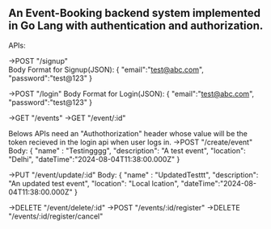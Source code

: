 An Event-Booking backend system implemented in Go Lang with authentication and authorization.
----------------------------------------------------------------------------------------------

APIs:

->POST    "/signup"   
  Body Format for Signup(JSON):
    {
    "email":"test@abc.com",
    "password":"test@123"
    }

->POST    "/login"
  Body Format for Login(JSON):
    {
    "email":"test@abc.com",
    "password":"test@123"
    }

->GET    "/events"
->GET    "/event/:id"

Belows APIs need an "Authothorization" header whose value will be the token recieved in the login api when user logs in.
->POST    "/create/event"
  Body:
  {
    "name" : "Testingggg",
    "description": "A test event",
    "location": "Delhi",
    "dateTime":"2024-08-04T11:38:00.000Z"
}

->PUT     "/event/update/:id"
  Body:
    {
    "name" : "UpdatedTesttt",
    "description": "An updated test event",
    "location": "Local lcation",
    "dateTime":"2024-08-04T11:38:00.000Z"
    }

->DELETE  "/event/delete/:id"
->POST    "/events/:id/register"
->DELETE  "/events/:id/register/cancel"
